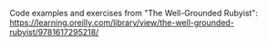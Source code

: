 Code examples and exercises from "The Well-Grounded Rubyist": https://learning.oreilly.com/library/view/the-well-grounded-rubyist/9781617295218/
